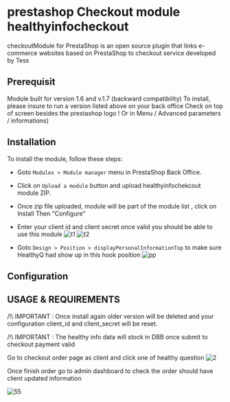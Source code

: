 # prestashop Checkout module healthyinfocheckout

checkoutModule for PrestaShop is an open source plugin that links e-commerce websites based on PrestaShop to checkout service developed by Tess

## Prerequisit

Module built for version 1.6 and v.1.7 (backward compatibility) To install, please insure to run a version listed above on your back office Check on top of screen besides the prestashop logo ! Or in Menu / Advanced parameters / informations)

## Installation

To install the module, follow these steps:

- Goto `Modules > Module manager` menu in PrestaShop Back Office.
- Click on `Upload a module` button and upload healthyinfochekcout module ZIP.
- Once zip file uploaded, module will be part of the module list , click on Install Then "Configure"
- Enter your client id and client secret once valid you should be able to use this module
![t1](https://user-images.githubusercontent.com/3927152/224308715-3b0aafcb-886c-4b7b-9ba3-6e10d82c1f5e.png)
![t2](https://user-images.githubusercontent.com/3927152/224308737-d849a0b9-b109-419e-91f4-f3127facafd3.png)

- Goto `Design > Position > displayPersonalInformationTop` to make sure HealthyQ had show up in this hook position
![pp](https://user-images.githubusercontent.com/3927152/224308772-7c146292-391e-4c91-9f87-72642a77ac1c.png)

## Configuration


## USAGE & REQUIREMENTS

/!\ IMPORTANT : Once install again older version will be deleted and your configuration client_id and client_secret will be reset.

/!\ IMPORTANT : The healthy info data will stock in DBB once submit to checkout payment valid

Go to checkout order page as client and click one of healthy question
![2](https://user-images.githubusercontent.com/3927152/224308967-8d07b363-15b9-49a3-8bb6-415ea8e3f31d.png)

Once finish order go to admin dashboard to check the order should have client updated information

![55](https://user-images.githubusercontent.com/3927152/224309157-36a14262-dbf3-4a42-8125-70068de40ccf.png)






